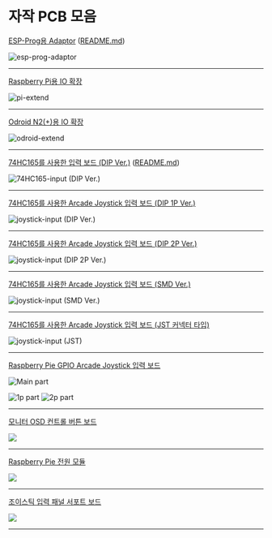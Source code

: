 # 자작 PCB 모음

[ESP-Prog용 Adaptor](esp-prog-adaptor/) 
([README.md](esp-prog-adaptor/README.md))

![esp-prog-adaptor](esp-prog-adaptor/images/sample_01.jpg)

---

[Raspberry Pi용 IO 확장](https://github.com/amos42/pcb_gpio_extend/tree/master/rasp_gpio_extend/)

![pi-extend](https://github.com/amos42/pcb_gpio_extend/raw/master/rasp_gpio_extend/images/sample_01.jpg)

---

[Odroid N2(+)용 IO 확장](https://github.com/amos42/pcb_gpio_extend/tree/master/odroid_gpio_extend/)

![odroid-extend](https://github.com/amos42/pcb_gpio_extend/raw/master/odroid_gpio_extend/images/sample_01.jpg)

---

[74HC165를 사용한 입력 보드 (DIP Ver.)](input-74hc165/)
([README.md](input-74hc165/README.md))

![74HC165-input (DIP Ver.)](input-74hc165/images/sample_01.jpg)

---

[74HC165를 사용한 Arcade Joystick 입력 보드 (DIP 1P Ver.)](https://github.com/amos42/pcb_joystick_input/tree/master/joystick_74hc165_input_1p/)

![joystick-input (DIP Ver.)](https://github.com/amos42/pcb_joystick_input/raw/master/joystick_74hc165_input_1p/images/sample_01.jpg)

---

[74HC165를 사용한 Arcade Joystick 입력 보드 (DIP 2P Ver.)](https://github.com/amos42/pcb_joystick_input/tree/master/joystick_74hc165_input/)

![joystick-input (DIP 2P Ver.)](https://github.com/amos42/pcb_joystick_input/raw/master/joystick_74hc165_input/images/sample_01.jpg)

---

[74HC165를 사용한 Arcade Joystick 입력 보드 (SMD Ver.)](https://github.com/amos42/pcb_joystick_input/tree/master/joystick_74hc165_input_smd/)

![joystick-input (SMD Ver.)](https://github.com/amos42/pcb_joystick_input/raw/master/joystick_74hc165_input_smd/images/sample_01.jpg)

---

[74HC165를 사용한 Arcade Joystick 입력 보드 (JST 커넥터 타입)](https://github.com/amos42/pcb_joystick_input/tree/master/joystick_74hc165_input_jst/)

![joystick-input (JST)](https://github.com/amos42/pcb_joystick_input/raw/master/joystick_74hc165_input_jst/images/sample_01.jpg)

---

[Raspberry Pie GPIO Arcade Joystick 입력 보드](https://github.com/amos42/pcb_joystick_input/tree/master/joystick_gpio_input/)

![Main part](https://github.com/amos42/pcb_joystick_input/raw/master/joystick_gpio_input/joystick_gpio_input_main_part/images/joystick_gpio_input_main_part_sample_image_1.jpg)

![1p part](https://github.com/amos42/pcb_joystick_input/raw/master/joystick_gpio_input/joystick_gpio_input_1p_rasp_part/images/joystick_gpio_input_1p_rasp_part_sample_image_1.jpg)
![2p part](https://github.com/amos42/pcb_joystick_input/raw/master/joystick_gpio_input/joystick_gpio_input_2p_rasp_part/images/joystick_gpio_input_2p_rasp_part_sample_image_1.jpg)

---

[모니터 OSD 컨트롤 버튼 보드](https://github.com/amos42/pcb_monitor_osd_control/)

![](https://github.com/amos42/pcb_monitor_osd_control/raw/master/monitor_osd_control/images/sample_01.jpg)

---

[Raspberry Pie 전원 모듈](https://github.com/amos42/pcb_rasp_power_module/)

![](https://github.com/amos42/pcb_rasp_power_module/raw/master/rasp_power_module/images/rasp_power_module.jpg)

---

[조이스틱 입력 패널 서포트 보드](https://github.com/amos42/pcb_joystick_input/tree/master/arcade_input_panel_support/)

![](https://github.com/amos42/pcb_joystick_input/raw/master/arcade_input_panel_support/images/sample_01.jpg)

---
